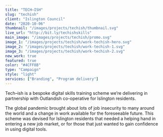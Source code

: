 ```yaml
---
title: "TECH–ISH"
slug: "techish"
client: "Islington Council"
date: "2020-10-06"
thumbnail: "/images/projects/techish/thumbnail.svg"
live_url: "http://bit.ly/techishskills"
main_image: "/images/projects/techish/promo.svg"
image_1: "/images/projects/techish/work-techish-hero.svg"
image_2: "/images/projects/techish/work-techish-1.svg"
image_3: "/images/projects/techish/work-techish-2.svg"
new_work: true
featured: true
color: "#4CFF8B"
type: "Campaign"
style: "light"
services: ["Branding", "Program delivery"]
---
```

Tech–ish is a bespoke digital skills training scheme we’re delivering in
partnership with Outlandish co-operative for Islington residents.

The global pandemic brought about lots of job insecurity to many around the
world and a change in work available for the foreseeable future. This scheme was
devised for Islington residents that needed a helping hand in entering a new job
market, or for those that just wanted to gain confidence in using digital tools.
